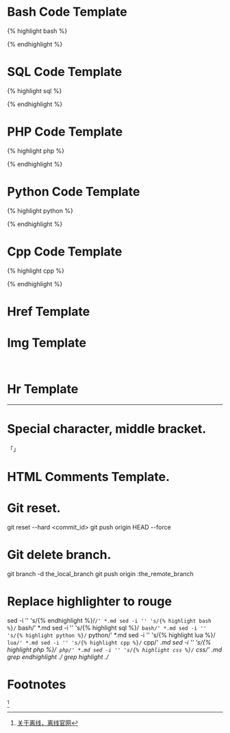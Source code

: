 # Bash Code Template
{% highlight bash %}

{% endhighlight %}

# SQL Code Template
{% highlight sql %}

{% endhighlight %}

# PHP Code Template
{% highlight php %}

{% endhighlight %}

# Python Code Template
{% highlight python %}

{% endhighlight %}

# Cpp Code Template
{% highlight cpp %}

{% endhighlight %}

# Href Template
<a href="" target="_blank"></a>

# Img Template
<img src="" title="" height="16px" width="16px" border="0" alt=""/>

# Hr Template
***

# Special character, middle bracket.
「」

# HTML Comments Template.
<!--  -->

# Git reset.
git reset --hard <commit_id>
git push origin HEAD --force

# Git delete branch.
git branch -d the_local_branch
git push origin :the_remote_branch

# Replace highlighter to rouge
sed -i '' 's/{% endhighlight %}/```/' *.md
sed -i '' 's/{% highlight bash %}/``` bash/' *.md
sed -i '' 's/{% highlight sql %}/``` bash/' *.md
sed -i '' 's/{% highlight python %}/``` python/' *.md
sed -i '' 's/{% highlight lua %}/``` lua/' *.md
sed -i '' 's/{% highlight cpp %}/``` cpp/' *.md
sed -i '' 's/{% highlight php %}/``` php/' *.md
sed -i '' 's/{% highlight css %}/``` css/' *.md
grep endhighlight ./*
grep highlight ./*

# Footnotes
[^1]
[^1]: [关于离线，离线官网](https://the-offline.com/about)
